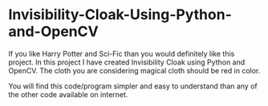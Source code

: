 # Invisibility-Cloak-Using-Python-and-OpenCV
If you like Harry Potter and Sci-Fic than you would definitely like this project. In this project I have created Invisibility Cloak using Python and OpenCV. The cloth you are considering magical cloth should be red in color.

You will find this code/program simpler and easy to understand than any of the other code available on internet.
